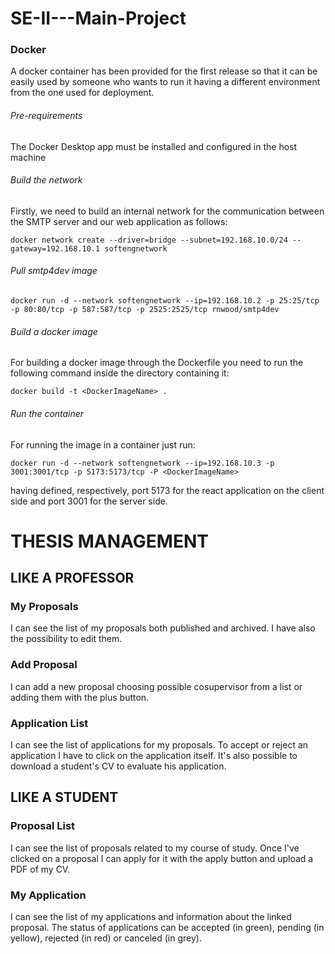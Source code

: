 # SE-II---Main-Project

### Docker
A docker container has been provided for the first release so that it can be easily used by someone who
wants to run it having a different environment from the one used for deployment.
###### Pre-requirements
The Docker Desktop app must be installed and configured in the host machine
###### Build the network
Firstly, we need to build an internal network for the communication between the SMTP server and our web application as follows:
```
docker network create --driver=bridge --subnet=192.168.10.0/24 --gateway=192.168.10.1 softengnetwork
```
###### Pull smtp4dev image
```
docker run -d --network softengnetwork --ip=192.168.10.2 -p 25:25/tcp -p 80:80/tcp -p 587:587/tcp -p 2525:2525/tcp rnwood/smtp4dev
```
###### Build a docker image
For building a docker image through the Dockerfile you need to run the following command inside the directory containing it:
```
docker build -t <DockerImageName> .
```
###### Run the container
For running the image in a container just run:
```
docker run -d --network softengnetwork --ip=192.168.10.3 -p 3001:3001/tcp -p 5173:5173/tcp -P <DockerImageName>
```
having defined, respectively, port 5173 for the react application on the client side and port 3001 for the server side. 
# THESIS MANAGEMENT

## LIKE A PROFESSOR

### My Proposals
I can see the list of my proposals both published and archived. I have also the possibility to edit them.

### Add Proposal
I can add a new proposal choosing possible cosupervisor from a list or adding them with the plus button.

### Application List
I can see the list of applications for my proposals. To accept or reject an application I have to click on the application itself.
It's also possible to download a student's CV to evaluate his application.

## LIKE A STUDENT

### Proposal List
I can see the list of proposals related to my course of study. Once I've clicked on a proposal I can apply for it with the apply button and upload a PDF of my CV.
### My Application
I can see the list of my applications and information about the linked proposal. The status of applications can be accepted (in green), pending (in yellow), rejected (in red) or canceled (in grey).
